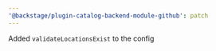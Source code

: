 ```yaml
---
'@backstage/plugin-catalog-backend-module-github': patch
---
```


Added `validateLocationsExist` to the config
